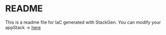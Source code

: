 # README
This is a readme file for IaC generated with StackGen.
You can modify your appStack -> [here](http://main.dev.stackgen.com/appstacks/109fc023-b950-4b48-8a62-470042df9025)
